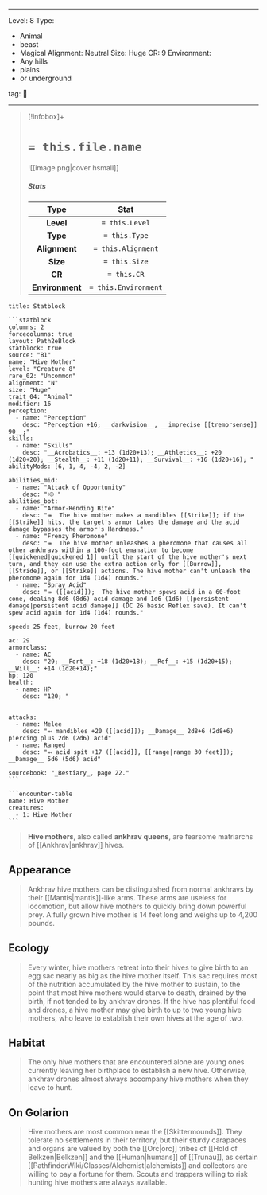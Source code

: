 
---


Level: 8
Type:
- Animal
- beast
- Magical
Alignment: Neutral
Size: Huge
CR: 9
Environment:
- Any hills
- plains
- or underground


tag: 👹

---

> [!infobox]+
> #  `= this.file.name`
> ![[image.png|cover hsmall]]
> ##### Stats
> Type | Stat |
> :---:|:---:|
> **Level** | `= this.Level` |
> **Type** | `= this.Type` |
> **Alignment** | `= this.Alignment` |
> **Size** | `= this.Size` |
> **CR** | `= this.CR` |
> **Environment** | `= this.Environment` |




````ad-info
title: Statblock

```statblock
columns: 2
forcecolumns: true
layout: Path2eBlock
statblock: true
source: "B1"
name: "Hive Mother"
level: "Creature 8"
rare_02: "Uncommon"
alignment: "N"
size: "Huge"
trait_04: "Animal"
modifier: 16
perception:
  - name: "Perception"
    desc: "Perception +16; __darkvision__, __imprecise [[tremorsense]] 90__;"
skills:
  - name: "Skills"
    desc: "__Acrobatics__: +13 (1d20+13); __Athletics__: +20 (1d20+20); __Stealth__: +11 (1d20+11); __Survival__: +16 (1d20+16); "
abilityMods: [6, 1, 4, -4, 2, -2]

abilities_mid:
  - name: "Attack of Opportunity"
    desc: "⬲ "
abilities_bot:
  - name: "Armor-Rending Bite"
    desc: "⬺  The hive mother makes a mandibles [[Strike]]; if the [[Strike]] hits, the target's armor takes the damage and the acid damage bypasses the armor's Hardness."
  - name: "Frenzy Pheromone"
    desc: "⬺  The hive mother unleashes a pheromone that causes all other ankhravs within a 100-foot emanation to become [[quickened|quickened 1]] until the start of the hive mother's next turn, and they can use the extra action only for [[Burrow]], [[Stride]], or [[Strike]] actions. The hive mother can't unleash the pheromone again for 1d4 (1d4) rounds."
  - name: "Spray Acid"
    desc: "⬺ ([[acid]]);  The hive mother spews acid in a 60-foot cone, dealing 8d6 (8d6) acid damage and 1d6 (1d6) [[persistent damage|persistent acid damage]] (DC 26 basic Reflex save). It can't spew acid again for 1d4 (1d4) rounds."

speed: 25 feet, burrow 20 feet

ac: 29
armorclass:
  - name: AC
    desc: "29; __Fort__: +18 (1d20+18); __Ref__: +15 (1d20+15); __Will__: +14 (1d20+14);"
hp: 120
health:
  - name: HP
    desc: "120; "


attacks:
  - name: Melee
    desc: "⬻ mandibles +20 ([[acid]]); __Damage__ 2d8+6 (2d8+6) piercing plus 2d6 (2d6) acid"
  - name: Ranged
    desc: "⬻ acid spit +17 ([[acid]], [[range|range 30 feet]]); __Damage__ 5d6 (5d6) acid"

sourcebook: "_Bestiary_, page 22."
```

```encounter-table
name: Hive Mother
creatures:
  - 1: Hive Mother
```

````



> **Hive mothers**, also called **ankhrav queens**, are fearsome matriarchs of [[Ankhrav|ankhrav]] hives.



## Appearance

> Ankhrav hive mothers can be distinguished from normal ankhravs by their [[Mantis|mantis]]-like arms. These arms are useless for locomotion, but allow hive mothers to quickly bring down powerful prey. A fully grown hive mother is 14 feet long and weighs up to 4,200 pounds.


## Ecology

> Every winter, hive mothers retreat into their hives to give birth to an egg sac nearly as big as the hive mother itself. This sac requires most of the nutrition accumulated by the hive mother to sustain, to the point that most hive mothers would starve to death, drained by the birth, if not tended to by ankhrav drones. If the hive has plentiful food and drones, a hive mother may give birth to up to two young hive mothers, who leave to establish their own hives at the age of two.


## Habitat

> The only hive mothers that are encountered alone are young ones currently leaving her birthplace to establish a new hive. Otherwise, ankhrav drones almost always accompany hive mothers when they leave to hunt.


## On Golarion

> Hive mothers are most common near the [[Skittermounds]]. They tolerate no settlements in their territory, but their sturdy carapaces and organs are valued by both the [[Orc|orc]] tribes of [[Hold of Belkzen|Belkzen]] and the [[Human|humans]] of [[Trunau]], as certain [[PathfinderWiki/Classes/Alchemist|alchemists]] and collectors are willing to pay a fortune for them. Scouts and trappers willing to risk hunting hive mothers are always available.










